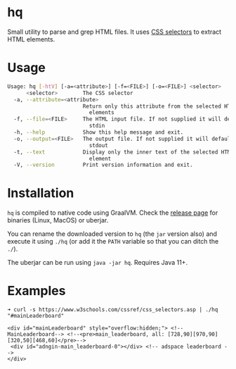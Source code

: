 # hq
Small utility to parse and grep HTML files. It uses [CSS selectors](https://www.w3schools.com/cssref/css_selectors.asp) to extract HTML elements.

# Usage
```bash
Usage: hq [-htV] [-a=<attribute>] [-f=<FILE>] [-o=<FILE>] <selector>
      <selector>        The CSS selector
  -a, --attribute=<attribute>
                        Return only this attribute from the selected HTML
                          elements
  -f, --file=<FILE>     The HTML input file. If not supplied it will default to
                          stdin
  -h, --help            Show this help message and exit.
  -o, --output=<FILE>   The output file. If not supplied it will default to
                          stdout
  -t, --text            Display only the inner text of the selected HTML top
                          element
  -V, --version         Print version information and exit.

```

# Installation
`hq` is compiled to native code using GraalVM. Check the [release page](https://github.com/ludovicianul/hq/releases/tag/hq-1.0.0) for binaries (Linux, MacOS) or uberjar.

You can rename the downloaded version to `hq` (the `jar` version also) and execute it using `./hq` (or add it the `PATH` variable so that you can ditch the `./`).

The uberjar can be run using `java -jar hq`. Requires Java 11+.

# Examples
```
➜ curl -s https://www.w3schools.com/cssref/css_selectors.asp | ./hq "#mainLeaderboard"

<div id="mainLeaderboard" style="overflow:hidden;"> <!-- MainLeaderboard--> <!--<pre>main_leaderboard, all: [728,90][970,90][320,50][468,60]</pre>-->
 <div id="adngin-main_leaderboard-0"></div> <!-- adspace leaderboard -->
</div>

```